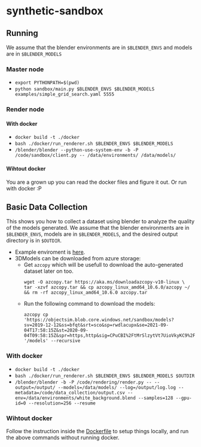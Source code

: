 # synthetic-sandbox

## Running

We assume that the blender environments are in `$BLENDER_ENVS` and models are in `$BLENDER_MODELS`

### Master node

- `export PYTHONPATH=$(pwd)`
- `python sandbox/main.py $BLENDER_ENVS $BLENDER_MODELS examples/simple_grid_search.yaml 5555`

### Render node
#### With docker

- `docker build -t ./docker`
- `bash ./docker/run_renderer.sh $BLENDER_ENVS $BLENDER_MODELS`
- `/blender/blender --python-use-system-env -b -P /code/sandbox/client.py -- /data/environments/ /data/models/`

#### Wihtout docker

You are a grown up you can read the docker files and figure it out. Or run with docker :P


## Basic Data Collection
This shows you how to collect a dataset using blender to analyze the quality of the models generated. We assume that the blender environments are in `$BLENDER_ENVS`, models are in `$BLENDER_MODELS`, and the desired output directory is in `$OUTDIR`.

- Example enviroment is [here](environments/).
- 3DModels can be downloaded from azure storage:
    - Get `azcopy` which will be usefull to download the auto-generated dataset later on too.
        ```
        wget -O azcopy.tar https://aka.ms/downloadazcopy-v10-linux \
        tar -xzvf azcopy.tar && cp azcopy_linux_amd64_10.6.0/azcopy ~/ && rm -rf azcopy_linux_amd64_10.6.0 azcopy.tar
        ```
    - Run the following command to download the models:
        ```
        azcopy cp 'https://objectsim.blob.core.windows.net/sandbox/models?sv=2019-12-12&ss=bfqt&srt=sco&sp=rwdlacupx&se=2021-09-04T17:58:15Z&st=2020-09-04T09:58:15Z&spr=https,http&sig=CPuCBI%2FtMrSlzytVt7UioVkyKC9%2Fetp5XqTC2rtjino%3D' '/models' --recursive
        ```
### With docker

- `docker build -t ./docker`
- `bash ./docker/run_renderer.sh $BLENDER_ENVS $BLENDER_MODELS $OUTDIR`
- `/blender/blender -b -P /code/rendering/render.py -- --output=/output/ --models=/data/models/ --log=/output/log.log --metadata=/code/data_collection/output.csv --env=/data/environments/white_background.blend --samples=128 --gpu-id=0 --resolution=256 --resume`

### Wihtout docker
Follow the instruction inside the [Dockerfile](./docker/Dockerfile) to setup things locally, and run the above commands without running docker.
